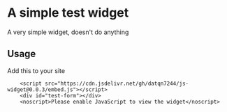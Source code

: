 # A simple test widget

A very simple widget, doesn't do anything

## Usage
Add this to your site

```
    <script src="https://cdn.jsdelivr.net/gh/datqn7244/js-widget@0.0.3/embed.js"></script>
    <div id="test-form"></div>
    <noscript>Please enable JavaScript to view the widget</noscript>
```